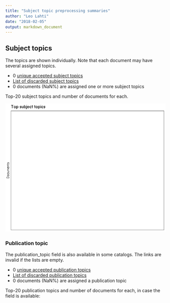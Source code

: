 ```yaml
---
title: "Subject topic preprocessing summaries"
author: "Leo Lahti"
date: "2018-02-05"
output: markdown_document
---
```


## Subject topics

The topics are shown individually. Note that each document may have
several assigned topics.



  * 0 [unique accepted subject topics](output.tables/subject_topic_accepted.csv)
  * [List of discarded subject topics](output.tables/subject_topic_discarded.csv)
  * 0 documents (NaN%) are assigned one or more subject topics 


Top-20 subject topics and number of documents for each.

![plot of chunk summarytopics22](figure/summarytopics22-1.png)

### Publication topic

The publication_topic field is also available in some catalogs. The links are invalid if the lists are empty.



  * 0 [unique accepted publication topics](output.tables/publication_topic_accepted.csv)
  * [List of discarded publication topics](output.tables/publication_topic_discarded.csv)
  * 0 documents (NaN%) are assigned a publication topic 

Top-20 publication topics and number of documents for each, in
case the field is available:


